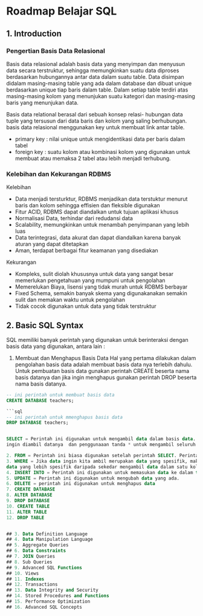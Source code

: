 # Roadmap Belajar SQL 

## 1. Introduction

### Pengertian Basis Data Relasional 
Basis data relasional adalah basis data yang menyimpan dan menyusun data secara terstruktur, sehingga memungkinkan suatu data 
diproses berdasarkan hubungannya antar data dalam suatu table. Data disimpan didalam masing-masing table yang ada dalam database 
dan dibuat unique berdasarkan unique tiap baris dalam table. Dalam setiap table terdiri atas masing-masing kolom yang menunjukan 
suatu kategori dan masing-masing baris yang menunjukan data. 

Basis data relational berasal dari sebuah konsep relasi- hubungan data tuple yang tersusun dari data baris dan kolom yang saling 
berhubungan. basis data relasional menggunakan key untuk membuat link antar table. 
- primary key : nilai unique untuk mengidentikasi data per baris dalam tabel
- foreign key : suatu kolom atau kombinasi kolom yang digunakan untuk membuat atau memaksa 2 tabel atau lebih menjadi terhubung.

### Kelebihan dan Kekurangan RDBMS
Kelebihan
+ Data menjadi tersturktur, RDBMS menjadikan data terstuktur menurut baris dan kolom sehingga effisien dan fleksible digunakan
+ Fitur ACID, RDBMS dapat diandalkan untuk tujuan aplikasi khusus
+ Normalisasi Data, terhindar dari redudansi data 
+ Scalability, memungkinkan untuk menambah penyimpanan yang lebih luas
+ Data terintegrasi, data akurat dan dapat diandalkan karena banyak aturan yang dapat ditetapkan
+ Aman, terdapat berbagai fitur keamanan yang disediakan

Kekurangan
- Kompleks, sulit diolah khususnya untuk data yang sangat besar memerlukan pengetahuan yang mumpuni untuk pengolahan
- Memerelukan Biaya, lisensi yang tidak murah untuk RDBMS berbayar
- Fixed Schema, semakin banyak skema yang digunakanakan semakin sulit dan memakan waktu untuk pengolahan
- Tidak cocok digunakan untuk data yang tidak terstruktur

## 2. Basic SQL Syntax
SQL memiliki banyak perintah yang digunakan untuk berinteraksi dengan basis data yang digunakan, antara lain :

1. Membuat dan Menghapus Basis Data
Hal yang pertama dilakukan dalam pengolahan basis data adalah membuat basis data nya terlebih dahulu. Untuk pembuatan basis data gunakan perintah CREATE beserta nama basis datanya dan jika ingin menghapus gunakan perintah DROP beserta nama basis datanya.  

```sql
-- ini perintah untuk membuat basis data
CREATE DATABASE teachers;

```sql
-- ini perintah untuk mmenghapus basis data
DROP DATABASE teachers;


SELECT = Perintah ini digunakan untuk mengambil data dalam basis data. Perintah ini umumnnya akan menyebutkan nama kolom yang 
ingin diambil datanya  dan penggunaaan tanda * untuk mengambil seluruh data kolom dalam table. 

2. FROM = Perintah ini biasa digunakan setelah perintah SELECT. Perintah ini akan merujuk pada table yang digunakan.
3. WHERE = Jika data ingin kita ambil merupakan data yang spesifik, maka perintah ini digunakan untuk filter data atau mengambil 
data yang lebih spesifik daripada sekedar mengambil data dalam satu kolom sekaligus
4. INSERT INTO = Perintah ini digunakan untuk memasukan data ke dalam table
5. UPDATE = Perintah ini digunakan untuk mengubah data yang ada. 
6. DELETE = perintah ini digunakan untuk menghapus data 
7. CREATE DATABASE 
8. ALTER DATABASE
9. DROP DATABASE
10. CREATE TABLE
11. ALTER TABLE
12. DROP TABLE


## 3. Data Definition Language
## 4. Data Manipulation Language
## 5. Aggregate Queries
## 6. Data Constraints
## 7. JOIN Queries
## 8. Sub Queries
## 9. Advanced SQL Functions
## 10. Views
## 11. Indexes
## 12. Transactions
## 13. Data Integrity and Security
## 14. Stored Procedures and Functions
## 15. Performance Optimization
## 16. Advanced SQL Concepts

